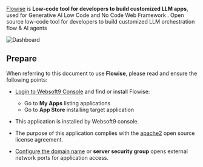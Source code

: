 [Flowise](https://flowiseai.com/) is **Low-code tool for developers to build customized LLM apps**, used for Generative AI Low Code and No Code Web Framework . Open source low-code tool for developers to build customized LLM orchestration flow & AI agents


![Dashboard](https://libs.websoft9.com/Websoft9/DocsPicture/zh/flowise/flowise-gui-websoft9.png)


## Prepare

When referring to this document to use **Flowise**, please read and ensure the following points:

- [Login to Websoft9 Console](./login-console) and find or install Flowise:
  - Go to **My Apps** listing applications 
  - Go to **App Store** installing target application

- This application is installed by Websoft9 console.


- The purpose of this application complies with the [apache2](https://opensource.org/licenses/Apache-2.0) open source license agreement.


- [Configure the domain name](./domain-set) or **server security group** opens external network ports for application access.